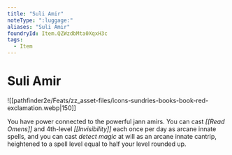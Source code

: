 ```yaml
---
title: "Suli Amir"
noteType: ":luggage:"
aliases: "Suli Amir"
foundryId: Item.QZWzdbMta0XqxH3c
tags:
  - Item
---
```


# Suli Amir
![[pathfinder2e/Feats/zz_asset-files/icons-sundries-books-book-red-exclamation.webp|150]]

You have power connected to the powerful jann amirs. You can cast _[[Read Omens]]_ and 4th-level _[[Invisibility]]_ each once per day as arcane innate spells, and you can cast _detect magic_ at will as an arcane innate cantrip, heightened to a spell level equal to half your level rounded up.
